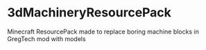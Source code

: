 # 3dMachineryResourcePack
Minecraft ResourcePack made to replace boring machine blocks in GregTech mod with models
